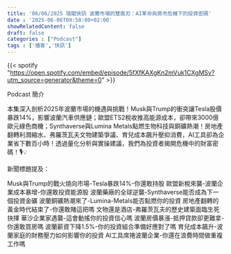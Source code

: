 ```yaml
---
title: '06/06/2025 瑞閣快訊 波蘭市場的雙面刃：AI革命與房市危機下的投資密碼'
date : '2025-06-06T09:58:00+02:00'
showRelatedContent: false
draft: false
categories : ["Podcast"]
tags : ['播客','快訊']
---
```

{{< spotify "https://open.spotify.com/embed/episode/5fXfKAXgKn2mVuk1CXgMSv?utm_source=generator&theme=0" >}}



Podcast 簡介

本集深入剖析2025年波蘭市場的機遇與挑戰！Musk與Trump的衝突讓Tesla股價暴跌14%，影響波蘭汽車供應鏈；歐盟ETS2稅收推高能源成本，卻帶來3000億歐元綠色商機；Synthaverse與Lumina Metals點燃生物科技與銅礦熱潮！房地產翻轉利潤縮水、弗羅茨瓦夫文物建築爭議、育兒成本飆升壓抑消費，AI工具卻為企業省下數百小時！透過量化分析與實操建議，我們為投資者揭開危機中的財富密碼！🎙️💡

新聞標題提及：

Musk與Trump的戰火燒向市場-Tesla暴跌14%-你還敢持股
歐盟新稅來襲-波蘭企業成本暴增-你還敢投資能源股
波蘭藥廠的全球逆襲-Synthaverse能否成為下一個投資金礦
波蘭銅礦熱潮來了-Lumina-Metals能否點燃你的投資
房地產翻轉的黃金時代結束了-你還敢賭這把嗎
文物還是酒店-弗羅茨瓦夫的歷史建築面臨生死抉擇
華沙企業家遇襲-這會動搖你的投資信心嗎
波蘭房價暴漲-抵押貸款卻更難拿-你還敢買房嗎
波蘭薪資下降1.5%-你的投資組合準備好應對了嗎
育兒成本飆升-波蘭家庭的財務壓力如何影響你的投資
AI工具席捲波蘭企業-你還在浪費時間做重複工作嗎